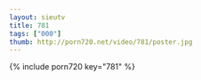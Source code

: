 ```yaml
--- 
layout: sieutv
title: 781
tags: ["000"]
thumb: http://porn720.net/video/781/poster.jpg
---
```

{% include porn720 key="781" %} 
